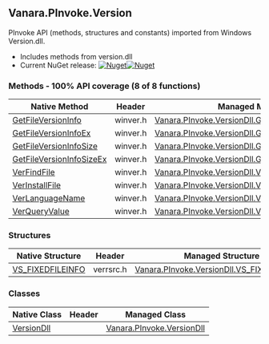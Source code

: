 ## Vanara.PInvoke.Version  
PInvoke API (methods, structures and constants) imported from Windows Version.dll.

- Includes methods from version.dll  
- Current NuGet release: [![Nuget](https://img.shields.io/nuget/v/Vanara.PInvoke.Version?logo=nuget&style=flat-square)![Nuget](https://img.shields.io/nuget/dt/Vanara.PInvoke.Version?label=%20&style=flat-square)](https://www.nuget.org/packages/Vanara.PInvoke.Version)  
### Methods - 100% API coverage (8 of 8 functions)  
Native Method | Header | Managed Method  
--- | --- | ---  
[GetFileVersionInfo](https://www.google.com/search?num=5&q=GetFileVersionInfoA+site%3Adocs.microsoft.com) | winver.h | [Vanara.PInvoke.VersionDll.GetFileVersionInfo](https://github.com/dahall/Vanara/search?l=C%23&q=GetFileVersionInfo)  
[GetFileVersionInfoEx](https://www.google.com/search?num=5&q=GetFileVersionInfoExA+site%3Adocs.microsoft.com) | winver.h | [Vanara.PInvoke.VersionDll.GetFileVersionInfoEx](https://github.com/dahall/Vanara/search?l=C%23&q=GetFileVersionInfoEx)  
[GetFileVersionInfoSize](https://www.google.com/search?num=5&q=GetFileVersionInfoSizeA+site%3Adocs.microsoft.com) | winver.h | [Vanara.PInvoke.VersionDll.GetFileVersionInfoSize](https://github.com/dahall/Vanara/search?l=C%23&q=GetFileVersionInfoSize)  
[GetFileVersionInfoSizeEx](https://www.google.com/search?num=5&q=GetFileVersionInfoSizeExA+site%3Adocs.microsoft.com) | winver.h | [Vanara.PInvoke.VersionDll.GetFileVersionInfoSizeEx](https://github.com/dahall/Vanara/search?l=C%23&q=GetFileVersionInfoSizeEx)  
[VerFindFile](https://www.google.com/search?num=5&q=VerFindFileA+site%3Adocs.microsoft.com) | winver.h | [Vanara.PInvoke.VersionDll.VerFindFile](https://github.com/dahall/Vanara/search?l=C%23&q=VerFindFile)  
[VerInstallFile](https://www.google.com/search?num=5&q=VerInstallFileA+site%3Adocs.microsoft.com) | winver.h | [Vanara.PInvoke.VersionDll.VerInstallFile](https://github.com/dahall/Vanara/search?l=C%23&q=VerInstallFile)  
[VerLanguageName](https://www.google.com/search?num=5&q=VerLanguageNameA+site%3Adocs.microsoft.com) | winver.h | [Vanara.PInvoke.VersionDll.VerLanguageName](https://github.com/dahall/Vanara/search?l=C%23&q=VerLanguageName)  
[VerQueryValue](https://www.google.com/search?num=5&q=VerQueryValueA+site%3Adocs.microsoft.com) | winver.h | [Vanara.PInvoke.VersionDll.VerQueryValue](https://github.com/dahall/Vanara/search?l=C%23&q=VerQueryValue)  
### Structures  
Native Structure | Header | Managed Structure  
--- | --- | ---  
[VS_FIXEDFILEINFO](https://www.google.com/search?num=5&q=VS_FIXEDFILEINFO+site%3Adocs.microsoft.com) | verrsrc.h | [Vanara.PInvoke.VersionDll.VS_FIXEDFILEINFO](https://github.com/dahall/Vanara/search?l=C%23&q=VS_FIXEDFILEINFO)  
### Classes  
Native Class | Header | Managed Class  
--- | --- | ---  
[VersionDll](https://www.google.com/search?num=5&q=VersionDll+site%3Adocs.microsoft.com) |  | [Vanara.PInvoke.VersionDll](https://github.com/dahall/Vanara/search?l=C%23&q=VersionDll)  
